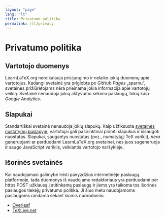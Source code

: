 ```yaml
---
layout: "page"
lang: "lt"
title: Privatumo politika
permalink: /lt/privacy
---
```

# Privatumo politika

## Vartotojo duomenys

LearnLaTeX.org nereikalauja prisijungimo ir nelaiko jokių duomenų apie
vartotojus.  Kadangi svetainė yra priglobta po _GitHub Pages_ „sparnu“,
svetainės prižiūrėtojams nėra prieinama jokia informacija apie vartotojų
veiklą.  Svetainė nenaudoja jokių aktyvumo sekimo paslaugų, tokių kaip
_Google Analytics_.


## Slapukai

Standartiškai svetainė nenaudoja jokių slapukų.  Kaip užfiksuota [svetainės
nustatymų puslapyje](settings), vartotojai gali pasirinktinai priimti
slapukus ir išsaugoti nuostatas.  Slapukai, saugantys nuostatas (pvz.,
numatytąjį TeX variklį), _nėra_ generuojami ar perduodami LearnLaTeX.org
svetainei, nes juos sugeneruoja ir saugo JavaScript variklis, veikiantis
vartotojo naršyklėje.


## Išorinės svetainės

Kai naudojamasi galimybe leisti pavyzdžius internetinėje paslaugų
platformoje, tada duomenys iš naudojamo redaktoriaus yra perduodami per https
POST užklausą į atitinkamą paslaugą ir jiems yra taikoma tos išorinės
paslaugos tiekėjų privatumo politika.  Ji šiuo metu naudojamoms paslaugoms
randama sekant šiomis nuorodomis:

* [Overleaf](https://www.overleaf.com/legal)
* [TeXLive.net](https://davidcarlisle.github.io/latexcgi/privacy)
